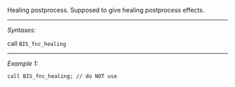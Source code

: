 Healing postprocess. Supposed to give healing postprocess effects.


---
*Syntaxes:*

call `BIS_fnc_healing`

---
*Example 1:*

```sqf
call BIS_fnc_healing; // do NOT use
```